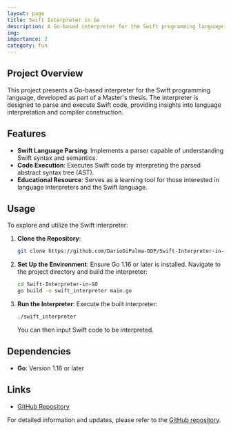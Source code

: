 ```yaml
---
layout: page
title: Swift Interpreter in Go
description: A Go-based interpreter for the Swift programming language, developed as part of a Master's thesis project.
img: 
importance: 2
category: fun
---
```


## Project Overview

This project presents a Go-based interpreter for the Swift programming language, developed as part of a Master's thesis. The interpreter is designed to parse and execute Swift code, providing insights into language interpretation and compiler construction.

## Features

- **Swift Language Parsing**: Implements a parser capable of understanding Swift syntax and semantics.
- **Code Execution**: Executes Swift code by interpreting the parsed abstract syntax tree (AST).
- **Educational Resource**: Serves as a learning tool for those interested in language interpreters and the Swift language.

## Usage

To explore and utilize the Swift interpreter:

1. **Clone the Repository**:
   ```bash
   git clone https://github.com/DarioDiPalma-DDP/Swift-Interpreter-in-GO.git
   ```
2. **Set Up the Environment**:
   Ensure Go 1.16 or later is installed. Navigate to the project directory and build the interpreter:
   ```bash
   cd Swift-Interpreter-in-GO
   go build -o swift_interpreter main.go
   ```
3. **Run the Interpreter**:
   Execute the built interpreter:
   ```bash
   ./swift_interpreter
   ```
   You can then input Swift code to be interpreted.

## Dependencies

- **Go**: Version 1.16 or later

## Links

- [GitHub Repository](https://github.com/DarioDiPalma-DDP/Swift-Interpreter-in-GO)

For detailed information and updates, please refer to the [GitHub repository](https://github.com/DarioDiPalma-DDP/Swift-Interpreter-in-GO).
